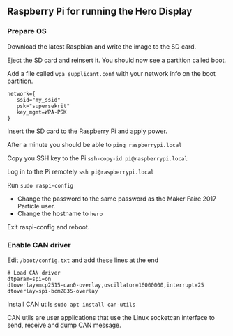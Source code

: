 ## Raspberry Pi for running the Hero Display

### Prepare OS

Download the latest Raspbian and write the image to the SD card.

Eject the SD card and reinsert it. You should now see a partition called boot.

Add a file called `wpa_supplicant.conf` with your network info on the
boot partition.
```
network={
   ssid="my_ssid"
   psk="supersekrit"
   key_mgmt=WPA-PSK
}
```

Insert the SD card to the Raspberry Pi and apply power.

After a minute you should be able to `ping raspberrypi.local`

Copy you SSH key to the Pi `ssh-copy-id pi@raspberrypi.local`

Log in to the Pi remotely `ssh pi@raspberrypi.local`

Run `sudo raspi-config`

- Change the password to the same password as the Maker Faire 2017 Particle user.
- Change the hostname to `hero`

Exit raspi-config and reboot.

### Enable CAN driver

Edit `/boot/config.txt` and add these lines at the end

```
# Load CAN driver
dtparam=spi=on
dtoverlay=mcp2515-can0-overlay,oscillator=16000000,interrupt=25
dtoverlay=spi-bcm2835-overlay
```

Install CAN utils `sudo apt install can-utils`

CAN utils are user applications that use the Linux socketcan interface
to send, receive and dump CAN message.

